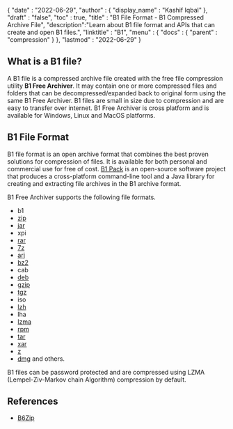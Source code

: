 {
  "date" : "2022-06-29",
  "author" : {
    "display_name" : "Kashif Iqbal"
  },
  "draft" : "false",
  "toc" : true,
  "title" : "B1 File Format - B1 Compressed Archive File",
  "description":"Learn about B1 file format and APIs that can create and open B1 files.",
  "linktitle" : "B1",
  "menu" : {
    "docs" : {
      "parent" : "compression"
    }
  },
  "lastmod" : "2022-06-29"
}

## What is a B1 file?

A B1 file is a compressed archive file created with the free file compression utility **B1 Free Archiver**. It may contain one or more compressed files and folders that can be decompressed/expanded back to original form using the same B1 Free Archiver. B1 files are small in size due to compression and are easy to transfer over internet. B1 Free Archiver is cross platform and is available for Windows, Linux and MacOS platforms.

## B1 File Format

B1 file format is an open archive format that combines the best proven solutions for compression of files. It is available for both personal and commercial use for free of cost. [B1 Pack](https://github.com/b1-pack/b1-pack) is an open-source software project that produces a cross-platform command-line tool and a Java library for creating and extracting file archives in the B1 archive format.

B1 Free Archiver supports the following file formats.

* b1
* [zip](/compression/zip/)
* [jar](/programming/jar/)
* xpi
* [rar](/compression/rar/)
* [7z](/compression/7z/)
* [arj](/compression/arj/)
* [bz2](/compression/bz2/)
* cab
* [deb](/compression/deb/)
* [gzip](/compression/gzip/)
* [tgz](/compression/tgz/)
* iso
* [lzh](/compression/lzh/)
* lha
* [lzma](/compression/lzma/)
* [rpm](/compression/rpm/)
* [tar](/compression/tar/)
* [xar](/compression/xar/)
* [z](/compression/z/)
* [dmg](/compression/dmg/) and others.

B1 files can be password protected and are compressed using LZMA (Lempel-Ziv-Markov chain Algorithm) compression by default.

## References

* [B6Zip](http://b6zip.com)
